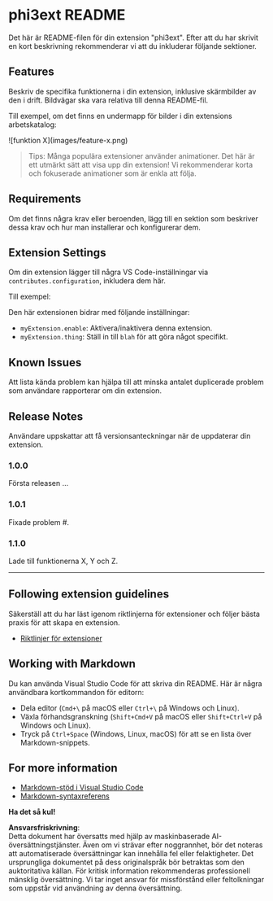 # phi3ext README

Det här är README-filen för din extension "phi3ext". Efter att du har skrivit en kort beskrivning rekommenderar vi att du inkluderar följande sektioner.

## Features

Beskriv de specifika funktionerna i din extension, inklusive skärmbilder av den i drift. Bildvägar ska vara relativa till denna README-fil.

Till exempel, om det finns en undermapp för bilder i din extensions arbetskatalog:

\!\[funktion X\]\(images/feature-x.png\)

> Tips: Många populära extensioner använder animationer. Det här är ett utmärkt sätt att visa upp din extension! Vi rekommenderar korta och fokuserade animationer som är enkla att följa.

## Requirements

Om det finns några krav eller beroenden, lägg till en sektion som beskriver dessa krav och hur man installerar och konfigurerar dem.

## Extension Settings

Om din extension lägger till några VS Code-inställningar via `contributes.configuration`, inkludera dem här.

Till exempel:

Den här extensionen bidrar med följande inställningar:

* `myExtension.enable`: Aktivera/inaktivera denna extension.
* `myExtension.thing`: Ställ in till `blah` för att göra något specifikt.

## Known Issues

Att lista kända problem kan hjälpa till att minska antalet duplicerade problem som användare rapporterar om din extension.

## Release Notes

Användare uppskattar att få versionsanteckningar när de uppdaterar din extension.

### 1.0.0

Första releasen ...

### 1.0.1

Fixade problem #.

### 1.1.0

Lade till funktionerna X, Y och Z.

---

## Following extension guidelines

Säkerställ att du har läst igenom riktlinjerna för extensioner och följer bästa praxis för att skapa en extension.

* [Riktlinjer för extensioner](https://code.visualstudio.com/api/references/extension-guidelines?WT.mc_id=aiml-137032-kinfeylo)

## Working with Markdown

Du kan använda Visual Studio Code för att skriva din README. Här är några användbara kortkommandon för editorn:

* Dela editor (`Cmd+\` på macOS eller `Ctrl+\` på Windows och Linux).
* Växla förhandsgranskning (`Shift+Cmd+V` på macOS eller `Shift+Ctrl+V` på Windows och Linux).
* Tryck på `Ctrl+Space` (Windows, Linux, macOS) för att se en lista över Markdown-snippets.

## For more information

* [Markdown-stöd i Visual Studio Code](http://code.visualstudio.com/docs/languages/markdown?WT.mc_id=aiml-137032-kinfeylo)
* [Markdown-syntaxreferens](https://help.github.com/articles/markdown-basics/)

**Ha det så kul!**

**Ansvarsfriskrivning**:  
Detta dokument har översatts med hjälp av maskinbaserade AI-översättningstjänster. Även om vi strävar efter noggrannhet, bör det noteras att automatiserade översättningar kan innehålla fel eller felaktigheter. Det ursprungliga dokumentet på dess originalspråk bör betraktas som den auktoritativa källan. För kritisk information rekommenderas professionell mänsklig översättning. Vi tar inget ansvar för missförstånd eller feltolkningar som uppstår vid användning av denna översättning.